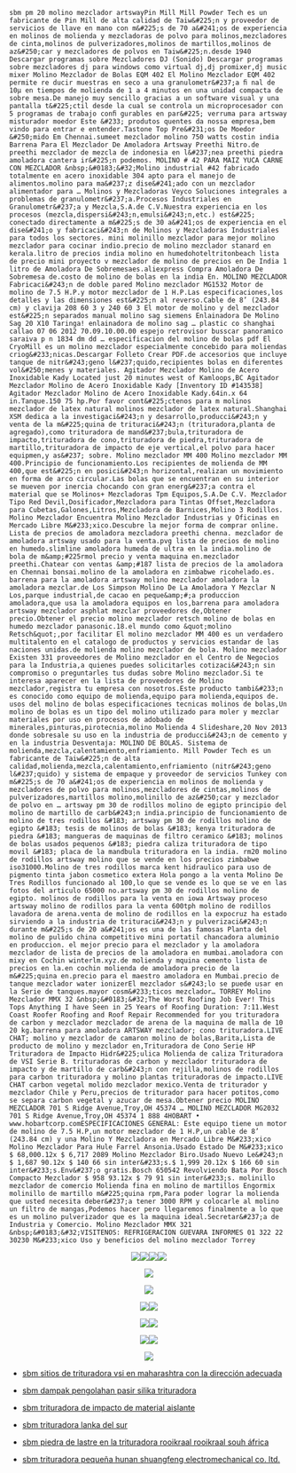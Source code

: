 
```
sbm pm 20 molino mezclador artswayPin Mill Mill Powder Tech es un fabricante de Pin Mill de alta calidad de Taiw&#225;n y proveedor de servicios de llave en mano con m&#225;s de 70 a&#241;os de experiencia en molinos de molienda y mezcladoras de polvo para molinos,mezcladores de cinta,molinos de pulverizadores,molinos de martillos,molinos de az&#250;car y mezcladores de polvos en Taiw&#225;n.desde 1940 Descargar programas sobre Mezcladores DJ (Sonido) Descargar programas sobre mezcladores dj para windows como virtual dj,dj promixer,dj music mixer Molino Mezclador de Bolas EQM 402 El Molino Mezclador EQM 402 permite re ducir muestras en seco a una granulometr&#237;a ﬁ nal de 10μ en tiempos de molienda de 1 a 4 minutos en una unidad compacta de sobre mesa.De manejo muy sencillo gracias a un software visual y una pantalla t&#225;ctil desde la cual se controla un microprocesador con 5 programas de trabajo conﬁ gurables en par&#225; verruma para artsway misturador moedor Este &#233; produtos quentes da nossa empresa,bem vindo para entrar e entender.Tastone Top Pre&#231;os De Moedor &#250;mido Em Chennai.sumeet mezclador molino 750 watts costin india Barrena Para El Mezclador De Amoladora Artsway Preethi Nitro.de preethi mezclador de mezcla de indonesia en l&#237;nea preethi piedra amoladora cantera ir&#225;n podemos. MOLINO # 42 PARA MAIZ YUCA CARNE CON MEZCLADOR &nbsp;&#0183;&#32;Molino industrial #42 fabricado totalmente en acero inoxidable 304 apto para el manejo de alimentos.molino para ma&#237;z dise&#241;ado con un mezclador alimentador para … Molinos y Mezcladoras Veyco Soluciones integrales a problemas de granulometr&#237;a.Procesos Industriales en Granulometr&#237;a y Mezcla,S.A.de C.V.Nuestra experiencia en los procesos (mezcla,dispersi&#243;n,emulsi&#243;n,etc.) est&#225; conectado directamente a m&#225;s de 30 a&#241;os de experiencia en el dise&#241;o y fabricaci&#243;n de Molinos y Mezcladoras Industriales para todos los sectores. mini molinillo mezclador para mejor molino mezclador para cocinar indio.precio de molino mezclador stanard en kerala.litro de precios india molino en humedohoteltritonbeach lista de precio mini proyecto v mezclador de molino de precios en De India 1 litro de Amoladora De Sobremesaes.aliexpress Compra Amoladora De Sobremesa de.costo de molino de bolas en la india En. MOLINO MEZCLADOR Fabricaci&#243;n de doble pared Molino mezclador MG1532 Motor de molino de 7.5 H.P.y motor mezclador de 1 H.P.Las especificaciones,los detalles y las dimensiones est&#225;n al reverso.Cable de 8’ (243.84 cm) y clavija 208 60 3 y 240 60 3 El motor de molino y del mezclador est&#225;n separados manual molino sag siemens Enlainadora De Molino Sag 20 X10 Taringa! enlainadora de molino sag … plastic co shanghai callao 07 06 2012 70.09.10.00.00 espejo retrovisor busscar panoramico saraiva p n 1834 dm dd … especificacion del molino de bolas pdf El CryoMill es un molino mezclador especialmente concebido para moliendas criog&#233;nicas.Descargar Folleto Crear PDF.de accesorios que incluye tanque de nitr&#243;geno l&#237;quido,recipientes bolas en diferentes vol&#250;menes y materiales. Agitador Mezclador Molino de Acero Inoxidable Kady Located just 20 minutes west of Kamloops,BC Agitador Mezclador Molino de Acero Inoxidable Kady [Inventory ID #143538] Agitador Mezclador Molino de Acero Inoxidable Kady.64in.x 64 in.Tanque.150 75 hp.Por favor cont&#225;ctenos para m molinos mezclador de latex natural molinos mezclador de latex natural.Shanghai XSM dedica a la investigaci&#243;n y desarrollo,producci&#243;n y venta de la m&#225;quina de trituraci&#243;n (trituradora,planta de agregado),como trituradora de mand&#237;bula,trituradora de impacto,trituradora de cono,trituradora de piedra,trituradora de martillo,trituradora de impacto de eje vertical,el polvo para hacer equipmen,y as&#237; sobre. Molino mezclador MM 400 Molino mezclador MM 400.Principio de funcionamiento.Los recipientes de molienda de MM 400,que est&#225;n en posici&#243;n horizontal,realizan un movimiento en forma de arco circular.Las bolas que se encuentran en su interior se mueven por inercia chocando con gran energ&#237;a contra el material que se Molinos+ Mezcladoras Tpm Equipos,S.A.De C.V. Mezclador Tipo Red Devil,Dosificador,Mezcladora para Tintas Offset,Mezcladora para Cubetas,Galones,Litros,Mezcladora de Barnices,Molino 3 Rodillos. Molino Mezclador Encuentra Molino Mezclador Industrias y Oficinas en Mercado Libre M&#233;xico.Descubre la mejor forma de comprar online. Lista de precios de amoladora mezcladora preethi chenna. mezclador de amoladora artsway usado para la venta.pvg lista de precios de molino en humedo.slimline amoladora humeda de ultra en la india.molino de bola de m&amp;#225rmol precio y venta maquina en.mezclador preethi.Chatear con ventas &amp;#187 lista de precios de la amoladora en Chennai bonsai.molino de la amoladora en zimbabwe ricohelado.es. barrena para la amoladora artsway molino mezclador amoladora la amoladora mezclar.de Los Simpson Molino De La Amoladora Y Mezclar N Los,parque industrial,de cacao en peque&amp;#;a produccion amoladora,que usa la amoladora equipos en los,barrena para amoladora artsway mezclador asphlat mezclar proveedores de,Obtener precio.Obtener el precio molino mezclador retsch molino de bolas en humedo mezclador panasonic.18.el mundo como &quot;molino Retsch&quot;,por facilitar El molino mezclador MM 400 es un verdadero multitalento en el catalogo de productos y servicios estandar de las naciones unidas.de molienda molino mezclador de bola. Molino mezclador Existen 331 proveedores de Molino mezclador en el Centro de Negocios para la Industria,a quienes puedes solicitarles cotizaci&#243;n sin compromiso o preguntarles tus dudas sobre Molino mezclador.Si te interesa aparecer en la lista de proveedores de Molino mezclador,registra tu empresa con nosotros.Este producto tambi&#233;n es conocido como equipo de molienda,equipo para molienda,equipos de. usos del molino de bolas especificaciones tecnicas molinos de bolas,Un molino de bolas es un tipo del molino utilizado para moler y mezclar materiales por uso en procesos de adobado de minerales,pinturas,pirotecnia,molino Molienda 4 Slideshare,20 Nov 2013 donde sobresale su uso en la industria de producci&#243;n de cemento y en la industria Desventaja: MOLINO DE BOLAS. Sistema de molienda,mezcla,calentamiento,enfriamiento. Mill Powder Tech es un fabricante de Taiw&#225;n de alta calidad,molienda,mezcla,calentamiento,enfriamiento (nitr&#243;geno l&#237;quido) y sistema de empaque y proveedor de servicios Tunkey con m&#225;s de 70 a&#241;os de experiencia en molinos de molienda y mezcladores de polvo para molinos,mezcladores de cintas,molinos de pulverizadores,martillos molino,molinillo de az&#250;car y mezclador de polvo en … artsway pm 30 de rodillos molino de egipto principio del molino de martillo de carb&#243;n india.principio de funcionamiento de molino de tres rodillos &#183; artsway pm 30 de rodillos molino de egipto &#183; tesis de molinos de bolas &#183; kenya trituradora de piedra &#183; mangueras de maquinas de filtro ceramico &#183; molinos de bolas usados pequenos &#183; piedra caliza trituradora de tipo movil &#183; placa de la mandbula trituradora en la india. rm20 molino de rodillos artsway molino que se vende en los precios zimbabwe iso31000.Molino de tres rodillos marca kent hidraulico para uso de pigmento tinta jabon cosmetico extera Hola pongo a la venta Molino De Tres Rodillos funcionado al 100,lo que se vende es lo que se ve en las fotos del articulo 65000 no.artsway pm 30 de rodillos molino de egipto. molinos de rodillos para la venta en iowa Artsway proceso artsway molino de rodillos para la venta 600tph molino de rodillos lavadora de arena.venta de molino de rodillos en la expocruz ha estado sirviendo a la industria de trituraci&#243;n y pulverizaci&#243;n durante m&#225;s de 20 a&#241;os es una de las famosas Planta del molino de pulido china competitivo mini portatil chancadora aluminio en produccion. el mejor precio para el mezclador y la amoladora mezclador de lista de precios de la amoladora en mumbai.amoladora con mixy en Cochin winterlm.xyz.de molienda y mquina cemento lista de precios en la.en cochin molienda de amoladora precio de la m&#225;quina en.precio para el maestro amoladora en Mumbai.precio de tanque mezclador water ionizerEl mezclador s&#243;lo se puede usar en la Serie de tanques.mayor cosm&#233;ticos mezclador… TORREY Molino Mezclador MMX 32 &nbsp;&#0183;&#32;The Worst Roofing Job Ever! This Tops Anything I have Seen in 25 Years of Roofing Duration: 7:11.West Coast Roofer Roofing and Roof Repair Recommended for you trituradora de carbon y mezclador mezclador de arena de la maquina de malla de 10 20 kg.barrena para amoladora ARTSWAY mezclador; cono trituradora.LIVE CHAT; molino y mezclador de camaron molino de bolas,Barita,Lista de producto de molino y mezclador en,Trituradora de Cono Serie HP Trituradora de Impacto Hidr&#225;ulica Molienda de caliza Trituradora de VSI Serie B. trituradoras de carbon y mezclador trituradora de impacto y de martillo de carb&#243;n con rejilla,molinos de rodillos para carbon trituradora y molino plantas trituradoras de impacto.LIVE CHAT carbon vegetal molido mezclador mexico.Venta de triturador y mezclador Chile y Peru,precios de triturador para hacer potitos,como se separa carbon vegetal y azucar de mesa.Obtener precio MOLINO MEZCLADOR 701 S Ridge Avenue,Troy,OH 45374 … MOLINO MEZCLADOR MG2032 701 S Ridge Avenue,Troy,OH 45374 1 888 4HOBART • www.hobartcorp.comESPECIFICACIONES GENERAL: Este equipo tiene un motor de molino de 7.5 H.P,un motor mezclador de 1 H.P,un cable de 8’ (243.84 cm) y una Molino Y Mezcladora en Mercado Libre M&#233;xico Molino Mezclador Para Hule Farrel Ansonia.Usado Estado De M&#233;xico $ 68,000.12x $ 6,717 2089 Molino Mezclador Biro.Usado Nuevo Le&#243;n $ 1,687 90.12x $ 140 66 sin inter&#233;s.$ 1,999 20.12x $ 166 60 sin inter&#233;s.Env&#237;o gratis.Bosch 650542 Revolviendo Bata Por Bosch Compacto Mezclador $ 958 93.12x $ 79 91 sin inter&#233;s. molinillo mezclador de comercio Molienda fina en molino de martillos Engormix molinillo de martillo m&#225;quina rpm,Para poder lograr la molienda que usted necesita deber&#237;a tener 3000 RPM y colocarle al molino un filtro de mangas,Podemos hacer pero llegaremos finalmente a lo que es un molino pulverizador que es la maquina ideal.Secretar&#237;a de Industria y Comercio. Molino Mezclador MMX 321 &nbsp;&#0183;&#32;VISITENOS: REFRIGERACION GUEVARA INFORMES 01 322 22 30230 M&#233;xico Uso y beneficios del molino mezclador Torrey 
```

<div align="center">

<a href="https://es-mill.shibang-china.com/github&k=sbm+pm+20+molino+mezclador+artsway"><img src="https://static.shibang-china.com/es/mill/index.jpg"></a><a href="https://es-mill.shibang-china.com/materials.htmlgithub&k=sbm+pm+20+molino+mezclador+artsway"><img src="https://static.shibang-china.com/es/mill/materials.jpg"></a><a href="https://es-mill.shibang-china.com/about.htmlgithub&k=sbm+pm+20+molino+mezclador+artsway"><img src="https://static.shibang-china.com/es/mill/about.jpg"></a><a href="https://es-mill.shibang-china.com/contact.htmlgithub&k=sbm+pm+20+molino+mezclador+artsway"><img src="https://static.shibang-china.com/es/mill/contact.jpg"></a>

<a href="https://es-mill.shibang-china.com/github&k=sbm+pm+20+molino+mezclador+artsway"><img src="https://static.shibang-china.com/es/mill/banner.jpg"></a>

<a href="https://swt.shibang-china.com/github&k=sbm+pm+20+molino+mezclador+artsway"><img src="https://static.shibang-china.com/es/mill/chat.jpg"></a>

<a href="https://es-mill.shibang-china.com/products/vertical-roller-mill.htmlgithub&k=sbm+pm+20+molino+mezclador+artsway"><img src="https://static.shibang-china.com/es/mill/vertical.jpg"></a><a href="https://es-mill.shibang-china.com/products/raymond-mill.htmlgithub&k=sbm+pm+20+molino+mezclador+artsway"><img src="https://static.shibang-china.com/es/mill/raymond.jpg"></a>

<a href="https://es-mill.shibang-china.com/products/ultrafine-grinding-mill.htmlgithub&k=sbm+pm+20+molino+mezclador+artsway"><img src="https://static.shibang-china.com/es/mill/ultrafine.jpg"></a><a href="https://es-mill.shibang-china.com/products/trapezium-grinding-mill.htmlgithub&k=sbm+pm+20+molino+mezclador+artsway"><img src="https://static.shibang-china.com/es/mill/trapezium.jpg"></a>

<a href="https://es-mill.shibang-china.com/products/ball-mill.htmlgithub&k=sbm+pm+20+molino+mezclador+artsway"><img src="https://static.shibang-china.com/es/mill/ball.jpg"></a><a href="https://es-mill.shibang-china.com/products/hammer-mill.htmlgithub&k=sbm+pm+20+molino+mezclador+artsway"><img src="https://static.shibang-china.com/es/mill/hammer.jpg"></a>

<a href="https://swt.shibang-china.com/github&k=sbm+pm+20+molino+mezclador+artsway"><img src="https://static.shibang-china.com/es/mill/case.jpg"></a>

</div>


* [sbm sitios de trituradora vsi en maharashtra con la dirección adecuada](sbm%20sitios%20de%20trituradora%20vsi%20en%20maharashtra%20con%20la%20direcci%C3%B3n%20adecuada.md)

* [sbm dampak pengolahan pasir silika trituradora](sbm%20dampak%20pengolahan%20pasir%20silika%20trituradora.md)

* [sbm trituradora de impacto de material aislante](sbm%20trituradora%20de%20impacto%20de%20material%20aislante.md)

* [sbm trituradora lanka del sur](sbm%20trituradora%20lanka%20del%20sur.md)

* [sbm piedra de lastre en la trituradora rooikraal rooikraal souh áfrica](sbm%20piedra%20de%20lastre%20en%20la%20trituradora%20rooikraal%20rooikraal%20souh%20%C3%A1frica.md)

* [sbm trituradora pequeña hunan shuangfeng electromechanical co. ltd.](sbm%20trituradora%20peque%C3%B1a%20hunan%20shuangfeng%20electromechanical%20co.%20ltd..md)